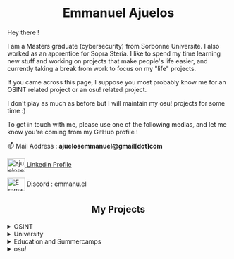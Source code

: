 <h1 align="center">Emmanuel Ajuelos</h1>


Hey there !

I am a Masters graduate (cybersecurity) from Sorbonne Université. I also worked as an apprentice for Sopra Steria. I like to spend my time learning new stuff and working on projects that make people's life easier, and currently taking a break from work to focus on my "life" projects.

If you came across this page, I suppose you most probably know me for an OSINT related project or an osu! related project.

I don't play as much as before but I will maintain my osu! projects for some time :)

To get in touch with me, please use one of the following medias, and let me know you're coming from my GitHub profile !

📫 Mail Address : **ajuelosemmanuel@gmail[dot]com**

<p align="left">
<a href="https://linkedin.com/in/ajuelosemmanuel" target="blank"><img align="center" src="https://cdn.jsdelivr.net/npm/simple-icons@3.0.1/icons/linkedin.svg" alt="ajuelosemmanuel" height="30" width="40" /> Linkedin Profile </a>
  
<img align="center" src="https://cdn.jsdelivr.net/npm/simple-icons@3.0.1/icons/discord.svg" alt="Emmanuel#9864" height="30" width="40" /> Discord : emmanu.el </a>
</p>


<h2 align="center">My Projects</h2>

<details>
<summary>OSINT</summary>
<br>

[philINT](https://github.com/ajuelosemmanuel/philINT) : Gather information from an email address, an username, and more !

[duolingOSINT](https://github.com/ajuelosemmanuel/duolingOSINT) : Gather information about a Duolingo user
</details>

<details>
<summary>University</summary>
<br>

[URH to WAV](https://github.com/ajuelosemmanuel/URH-to-wav) : Script that turns a .complex file from URH (Universal Radio Hacker) to a .wav file - the original script wasn't compatible with Python 3 and not optimized. I made several changes to make it work, and then handed it to the teachers.

[Truncated LCG Seed Recovery](https://github.com/ajuelosemmanuel/Truncated_LCG_Seed_Recovery) : Python implementation of attacks to recover the seed from a truncated LCG - an extended version of [this project](https://github.com/ajuelosemmanuel/CRYPTA_Project) I worked on with classmates on a particular case.
</details>

<details>
<summary>Education and Summercamps</summary>
<br>

[Ressources Colos](https://github.com/ajuelosemmanuel/Ressources_Colos) : All the resources I produced or gathered during summercamps

[Apprendre Python](https://github.com/ajuelosemmanuel/Apprendre_Python) : A Python introduction in French using notebooks. An improved version of [the workshop](https://github.com/ajuelosemmanuel/Telligo_Introduction_Python) I made for my very first summercamp (as a counselor).
</details>

<details>
<summary>osu!</summary>
<br>
  
[osuCheatSheet](https://github.com/ajuelosemmanuel/osuCheatSheet) : Website regrouping lots of osu! resources (softwares, websites, ...)

[wysi-bot](https://github.com/ajuelosemmanuel/wysi-bot) : Fun bot, sadly discontinued by the new Discord intent policy - as the staff wouldn't give me the rights to read messages on channels. Was present on more than 150 servers.

[FST_bot](https://github.com/ajuelosemmanuel/FST_bot) : IRC bot made for an osu! tournament.
</details>
